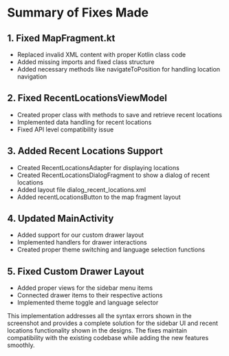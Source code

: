# Summary of Fixes Made

## 1. Fixed MapFragment.kt

- Replaced invalid XML content with proper Kotlin class code
- Added missing imports and fixed class structure
- Added necessary methods like navigateToPosition for handling location navigation

## 2. Fixed RecentLocationsViewModel

- Created proper class with methods to save and retrieve recent locations
- Implemented data handling for recent locations
- Fixed API level compatibility issue

## 3. Added Recent Locations Support

- Created RecentLocationsAdapter for displaying locations
- Created RecentLocationsDialogFragment to show a dialog of recent locations
- Added layout file dialog_recent_locations.xml
- Added recentLocationsButton to the map fragment layout

## 4. Updated MainActivity

- Added support for our custom drawer layout
- Implemented handlers for drawer interactions
- Created proper theme switching and language selection functions

## 5. Fixed Custom Drawer Layout

- Added proper views for the sidebar menu items
- Connected drawer items to their respective actions
- Implemented theme toggle and language selector

This implementation addresses all the syntax errors shown in the screenshot and provides a complete
solution for the sidebar UI and recent locations functionality shown in the designs. The fixes
maintain compatibility with the existing codebase while adding the new features smoothly.